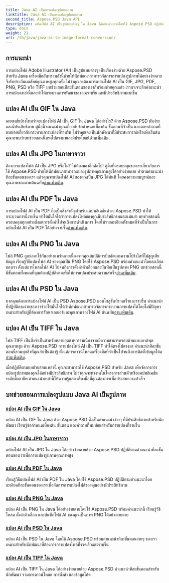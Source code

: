 ```yaml
---
title: Java AI เป็นการแปลงรูปแบบภาพ
linktitle: Java AI เป็นการแปลงรูปแบบภาพ
second_title: Aspose.PSD Java API
description: แปลงไฟล์ AI เป็นรูปแบบต่างๆ ใน Java ได้อย่างง่ายดายโดยใช้ Aspose.PSD ปฏิบัติตามคำแนะนำที่ครอบคลุมของเราเพื่อการแปลงรูปภาพคุณภาพสูงที่ราบรื่น
type: docs
weight: 21
url: /th/java/java-ai-to-image-format-conversion/
---
```


## การแนะนำ

การแปลงไฟล์ Adobe Illustrator (AI) เป็นรูปแบบต่างๆ เป็นเรื่องง่ายด้วย Aspose.PSD สำหรับ Java เครื่องมืออันทรงพลังนี้ช่วยให้นักพัฒนาสามารถจัดการการแปลงรูปภาพได้อย่างง่ายดาย จึงรับประกันผลลัพธ์คุณภาพสูงทุกครั้ง ไม่ว่าคุณจะต้องการแปลงไฟล์ AI เป็น GIF, JPG, PDF, PNG, PSD หรือ TIFF บทช่วยสอนทีละขั้นตอนของเราก็พร้อมช่วยคุณแล้ว เรามาเจาะลึกคำแนะนำการแปลงเหล่านี้และทำให้กระบวนการพัฒนาของคุณราบรื่นและมีประสิทธิภาพมากขึ้น

## แปลง AI เป็น GIF ใน Java
 เคยสงสัยบ้างไหมว่าจะแปลงไฟล์ AI เป็น GIF ใน Java ได้อย่างไร? ด้วย Aspose.PSD มันง่ายและมีประสิทธิภาพ คู่มือนี้จะแนะนำคุณเกี่ยวกับข้อกำหนดเบื้องต้น ขั้นตอนที่จำเป็น และตอบคำถามที่พบบ่อยเกี่ยวกับกระบวนการแปลงที่ราบรื่น ไม่ว่าคุณจะเป็นนักพัฒนาที่มีประสบการณ์หรือเพิ่งเริ่มต้น คุณจะพบว่าบทช่วยสอนนี้ตรงไปตรงมาและมีประโยชน์[อ่านเพิ่มเติม](./convert-ai-to-gif/).

## แปลง AI เป็น JPG ในภาษาจาวา
ต้องการแปลงไฟล์ AI เป็น JPG หรือไม่? ไม่ต้องมองอีกต่อไป! คู่มือที่ครอบคลุมของเราเกี่ยวกับการใช้ Aspose.PSD ช่วยให้นักพัฒนาสามารถแปลงรูปภาพคุณภาพสูงได้อย่างง่ายดาย ทำตามคำแนะนำทีละขั้นตอนของเรา แล้วคุณจะแปลงไฟล์ AI ของคุณเป็น JPG ได้ทันที โดยคงความสมบูรณ์และคุณภาพของภาพต้นฉบับ[อ่านเพิ่มเติม](./convert-ai-to-jpg/).

## แปลง AI เป็น PDF ใน Java
 การแปลงไฟล์ AI เป็น PDF ถือเป็นสิ่งสำคัญสำหรับแอปพลิเคชันต่างๆ Aspose.PSD ทำให้กระบวนการนี้ง่ายขึ้น ทำให้มั่นใจได้ว่าการแปลงไฟล์ของคุณมีประสิทธิภาพและแม่นยำ บทช่วยสอนนี้ครอบคลุมทุกอย่างตั้งแต่การตั้งค่าไปจนถึงการดำเนินการ โดยให้รายละเอียดทั้งหมดที่จำเป็นในการแปลงไฟล์ AI เป็น PDF ได้อย่างราบรื่น[อ่านเพิ่มเติม](./convert-ai-to-pdf/).

## แปลง AI เป็น PNG ใน Java
ไฟล์ PNG ถูกนำมาใช้กันอย่างแพร่หลายเนื่องจากคุณสมบัติการบีบอัดและความโปร่งใสที่ไม่สูญเสียข้อมูล เรียนรู้วิธีแปลงไฟล์ AI ของคุณเป็น PNG โดยใช้ Aspose.PSD พร้อมคำแนะนำโดยละเอียดของเรา ตั้งแต่การโหลดไฟล์ AI ไปจนถึงการตั้งค่าตัวเลือกและบันทึกเป็นรูปภาพ PNG บทช่วยสอนนี้มีขั้นตอนทั้งหมดที่คุณต้องปฏิบัติตามเพื่อให้การแปลงประสบความสำเร็จ[อ่านเพิ่มเติม](./convert-ai-to-png/).

## แปลง AI เป็น PSD ใน Java
 หากคุณต้องการแปลงไฟล์ AI เป็น PSD Aspose.PSD มอบโซลูชันที่รวดเร็วและราบรื่น คำแนะนำที่ปฏิบัติตามง่ายของเราช่วยให้มั่นใจได้ว่านักพัฒนาสามารถจัดการกระบวนการแปลงได้โดยไม่มีปัญหา เหมาะสำหรับผู้ที่ต้องการรักษาเลเยอร์และคุณภาพของไฟล์ AI ต้นฉบับ[อ่านเพิ่มเติม](./convert-ai-to-psd/).

## แปลง AI เป็น TIFF ใน Java
 ไฟล์ TIFF เป็นสิ่งจำเป็นสำหรับหลายอุตสาหกรรมเนื่องจากมีความสามารถรอบด้านและเอาต์พุตคุณภาพสูง ด้วย Aspose.PSD การแปลงไฟล์ AI เป็น TIFF ทำได้ตรงไปตรงมา คำแนะนำทีละขั้นตอนนี้รวมทุกสิ่งที่คุณจำเป็นต้องรู้ ตั้งแต่การดาวน์โหลดเครื่องมือที่จำเป็นไปจนถึงการติดตั้งข้อมูลโค้ด[อ่านเพิ่มเติม](./convert-ai-to-tiff/).

เมื่อปฏิบัติตามบทช่วยสอนเหล่านี้ คุณจะสามารถใช้ Aspose.PSD สำหรับ Java เพื่อจัดการการแปลงรูปภาพของคุณได้อย่างมีประสิทธิภาพ ไม่ว่าคุณจะทำงานในโครงการส่วนตัวหรือแอปพลิเคชันระดับมืออาชีพ คำแนะนำเหล่านี้ให้ความรู้และเครื่องมือที่คุณต้องการเพื่อประสบความสำเร็จ

## บทช่วยสอนการแปลงรูปแบบ Java AI เป็นรูปภาพ
### [แปลง AI เป็น GIF ใน Java](./convert-ai-to-gif/)
แปลง AI เป็น GIF ใน Java ด้วย Aspose.PSD ซึ่งเป็นคำแนะนำง่ายๆ ที่มีประสิทธิภาพสำหรับนักพัฒนา เรียนรู้ข้อกำหนดเบื้องต้น ขั้นตอน และคำถามที่พบบ่อยสำหรับการแปลงที่ราบรื่น
### [แปลง AI เป็น JPG ในภาษาจาวา](./convert-ai-to-jpg/)
แปลงไฟล์ AI เป็น JPG ใน Java ได้อย่างง่ายดายด้วย Aspose.PSD ปฏิบัติตามคำแนะนำทีละขั้นตอนของเราเพื่อการแปลงรูปภาพคุณภาพสูง
### [แปลง AI เป็น PDF ใน Java](./convert-ai-to-pdf/)
เรียนรู้วิธีแปลงไฟล์ AI เป็น PDF ใน Java โดยใช้ Aspose.PSD ปฏิบัติตามคำแนะนำโดยละเอียดทีละขั้นตอนของเราเพื่อจัดการการแปลงไฟล์ของคุณอย่างมีประสิทธิภาพ
### [แปลง AI เป็น PNG ใน Java](./convert-ai-to-png/)
แปลง AI เป็น PNG ใน Java ได้อย่างง่ายดายโดยใช้ Aspose.PSD พร้อมคำแนะนำนี้ เรียนรู้วิธีโหลด ตั้งค่าตัวเลือก และบันทึกไฟล์ AI ของคุณเป็นภาพ PNG ได้อย่างง่ายดาย
### [แปลง AI เป็น PSD ใน Java](./convert-ai-to-psd/)
แปลง AI เป็น PSD ใน Java โดยใช้ Aspose.PSD พร้อมคำแนะนำทีละขั้นตอนง่ายๆ ของเรา เหมาะสำหรับนักพัฒนาที่ต้องการการแปลงไฟล์ที่รวดเร็วและราบรื่น
### [แปลง AI เป็น TIFF ใน Java](./convert-ai-to-tiff/)
แปลง AI เป็น TIFF ใน Java ได้อย่างง่ายดายด้วย Aspose.PSD คำแนะนำทีละขั้นตอนสำหรับนักพัฒนา รวมการดาวน์โหลด การตั้งค่า และข้อมูลโค้ด